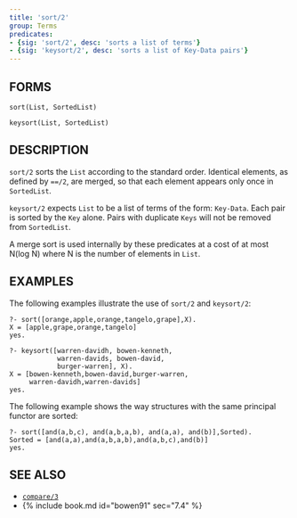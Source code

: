```yaml
---
title: 'sort/2'
group: Terms
predicates:
- {sig: 'sort/2', desc: 'sorts a list of terms'}
- {sig: 'keysort/2', desc: 'sorts a list of Key-Data pairs'}
---
```


## FORMS

```
sort(List, SortedList)

keysort(List, SortedList)
```

## DESCRIPTION

`sort/2` sorts the `List` according to the standard order. Identical elements, as defined by `==/2`, are merged, so that each element appears only once in `SortedList`.

`keysort/2` expects `List` to be a list of terms of the form: `Key-Data`. Each pair is sorted by the `Key` alone. Pairs with duplicate `Keys` will not be removed from `SortedList`.

A merge sort is used internally by these predicates at a cost of at most N(log N) where N is the number of elements in `List`.


## EXAMPLES

The following examples illustrate the use of `sort/2` and `keysort/2`:

```
?- sort([orange,apple,orange,tangelo,grape],X).
X = [apple,grape,orange,tangelo]
yes.

?- keysort([warren-davidh, bowen-kenneth,
            warren-davids, bowen-david,
            burger-warren], X).
X = [bowen-kenneth,bowen-david,burger-warren,
     warren-davidh,warren-davids]
yes.
```

The following example shows the way structures with the same principal functor are sorted:

```
?- sort([and(a,b,c), and(a,b,a,b), and(a,a), and(b)],Sorted).
Sorted = [and(a,a),and(a,b,a,b),and(a,b,c),and(b)]
yes.
```

## SEE ALSO

- [`compare/3`](compare3.html)
- {% include book.md id="bowen91"    sec="7.4" %}
